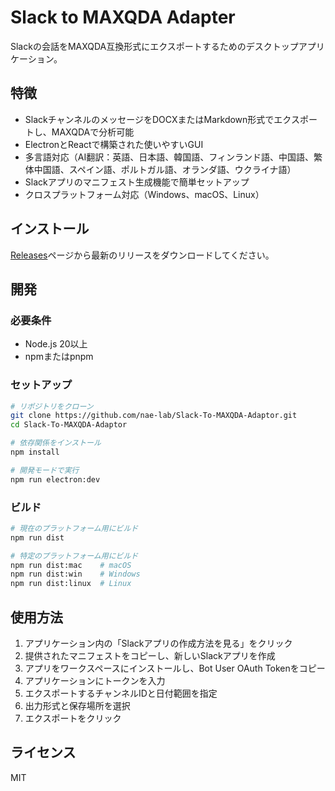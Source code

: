 # Slack to MAXQDA Adapter

Slackの会話をMAXQDA互換形式にエクスポートするためのデスクトップアプリケーション。

## 特徴

- SlackチャンネルのメッセージをDOCXまたはMarkdown形式でエクスポートし、MAXQDAで分析可能
- ElectronとReactで構築された使いやすいGUI
- 多言語対応（AI翻訳：英語、日本語、韓国語、フィンランド語、中国語、繁体中国語、スペイン語、ポルトガル語、オランダ語、ウクライナ語）
- Slackアプリのマニフェスト生成機能で簡単セットアップ
- クロスプラットフォーム対応（Windows、macOS、Linux）

## インストール

[Releases](https://github.com/nae-lab/Slack-To-MAXQDA-Adaptor/releases)ページから最新のリリースをダウンロードしてください。

## 開発

### 必要条件

- Node.js 20以上
- npmまたはpnpm

### セットアップ

```bash
# リポジトリをクローン
git clone https://github.com/nae-lab/Slack-To-MAXQDA-Adaptor.git
cd Slack-To-MAXQDA-Adaptor

# 依存関係をインストール
npm install

# 開発モードで実行
npm run electron:dev
```

### ビルド

```bash
# 現在のプラットフォーム用にビルド
npm run dist

# 特定のプラットフォーム用にビルド
npm run dist:mac    # macOS
npm run dist:win    # Windows
npm run dist:linux  # Linux
```

## 使用方法

1. アプリケーション内の「Slackアプリの作成方法を見る」をクリック
2. 提供されたマニフェストをコピーし、新しいSlackアプリを作成
3. アプリをワークスペースにインストールし、Bot User OAuth Tokenをコピー
4. アプリケーションにトークンを入力
5. エクスポートするチャンネルIDと日付範囲を指定
6. 出力形式と保存場所を選択
7. エクスポートをクリック

## ライセンス

MIT
